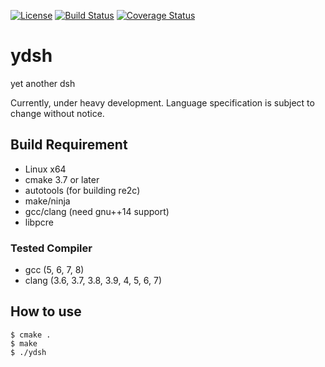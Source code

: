 
[![License](https://img.shields.io/badge/license-Apache%202-blue.svg)](#license)
[![Build Status](https://travis-ci.org/sekiguchi-nagisa/ydsh.svg?branch=master)](https://travis-ci.org/sekiguchi-nagisa/ydsh)
[![Coverage Status](https://coveralls.io/repos/github/sekiguchi-nagisa/ydsh/badge.svg?branch=master)](https://coveralls.io/github/sekiguchi-nagisa/ydsh?branch=master)

# ydsh
yet another dsh

Currently, under heavy development.
Language specification is subject to change without notice. 

## Build Requirement
* Linux x64
* cmake 3.7 or later
* autotools (for building re2c)
* make/ninja
* gcc/clang (need gnu++14 support)
* libpcre

### Tested Compiler
* gcc (5, 6, 7, 8)
* clang (3.6, 3.7, 3.8, 3.9, 4, 5, 6, 7)

## How to use

```
$ cmake .
$ make
$ ./ydsh
```
